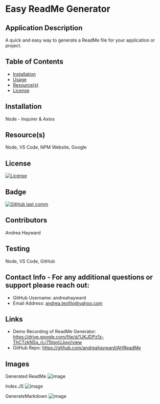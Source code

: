 # Easy ReadMe Generator

## Application Description
A quick and easy way to generate a ReadMe file for your application or project.

## Table of Contents
* [Installation](#installation)
* [Usage](#usage)
* [Resource(s)](#resource)
* [License](#license)

## Installation
Node - Inquirer & Axios

## Resource(s)
Node, VS Code, NPM Website, Google

## License
[![License](https://img.shields.io/badge/License-Apache%202.0-blue.svg)](https://opensource.org/licenses/Apache-2.0)

## Badge
[![GitHub last comm](https://img.shields.io/github/last-commit/google/skia.svg?style=flat)]()

## Contributors
Andrea Hayward

## Testing
Node, VS Code, GitHub

## Contact Info - For any additional questions or support please reach out:
* GitHub Username: andreahayward
* Email Address: andrea.teofilo@yahoo.com

## Links
* Demo Recording of ReadMe Generator: https://drive.google.com/file/d/1JKJDPz1z-ThCTzkN5q_rLr75tgnUJqyi/view
* GitHub Repo: https://github.com/andreahayward/AHReadMe

## Images
Generated ReadMe
![image](https://user-images.githubusercontent.com/67828728/95404304-aa6f8b00-08e2-11eb-8426-8fb00fac2a46.png)

Index.JS
![image](https://user-images.githubusercontent.com/67828728/95404508-3bdefd00-08e3-11eb-8770-9561da20b11f.png)

GenerateMarkdown
![image](https://user-images.githubusercontent.com/67828728/95404545-5a44f880-08e3-11eb-813d-c0fc24087412.png)


